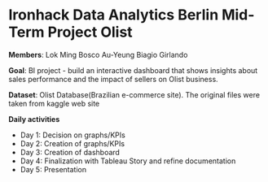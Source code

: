 # Ironhack Data Analytics Berlin Mid-Term Project Olist





**Members**:
Lok Ming Bosco Au-Yeung
Biagio Girlando

**Goal**:
BI project - build an interactive dashboard that shows insights about sales performance and the impact of sellers on Olist business.

**Dataset**:
Olist Database(Brazilian e-commerce site). The original files were taken from kaggle web site

**Daily activities**
- Day 1:
Decision on graphs/KPIs
- Day 2:
Creation of graphs/KPIs
- Day 3:
Creation of dashboard
- Day 4:
Finalization with Tableau Story and refine documentation
- Day 5:
Presentation

